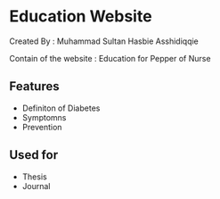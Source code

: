 
# Education Website
Created By : Muhammad Sultan Hasbie Asshidiqqie

Contain of the website : Education for Pepper of Nurse



## Features

- Definiton of Diabetes
- Symptomns
- Prevention

## Used for
- Thesis
- Journal

